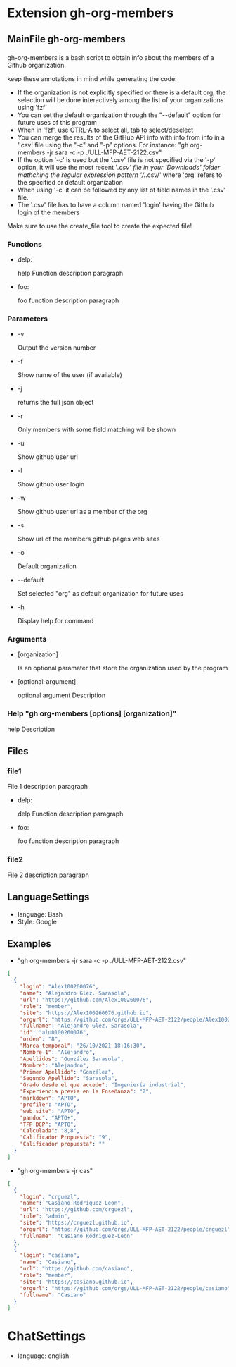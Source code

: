 # Extension gh-org-members

## MainFile gh-org-members <p> 

gh-org-members is a bash script to obtain info about the members of a Github organization.

keep these annotations in mind while generating the code:

  - If the organization is not explicitly specified or there is a default org, 
    the selection will be done interactively among the list of your organizations using 'fzf'
  - You can set the default organization through the "--default" option for future uses of this program
  - When in 'fzf', use CTRL-A to select all, tab to select/deselect
  - You can merge the results of the GitHub API info with info from info in a '.csv' file using the "-c" and "-p" options. For instance: "gh org-members -jr sara -c -p ./ULL-MFP-AET-2122.csv"
  - If the option '-c' is used but the '.csv' file is not specified via the '-p' option, it will use the most recent '*.csv' file in your 'Downloads' folder mathching the regular expression pattern '/<org>.*.csv/' where 'org' refers to the specified or default organization  
  - When using '-c' it can be followed by any list of field names in the '.csv' file. 
  - The '.csv' file has to have a column named 'login' having the Github login of the members

Make sure to use the <tool>create_file</tool> tool to create the expected file! 

</p>

### Functions 

- delp: <p> help Function description paragraph </p>
- foo:  <p> foo function description paragraph  </p>

### Parameters

-  -v          <p> Output the version number </p>
-  -f          <p> Show name of the user (if available) </p>
-  -j          <p> returns the full json object </p> 
-  -r          <p> Only members with some field matching <regexp> will be shown </p>
-  -u          <p> Show github user url </p>
-  -l          <p> Show github user login </p>
-  -w          <p> Show github user url as a member of the org </p>
-  -s          <p> Show url of the members github pages web sites </p>
-  -o          <p> Default organization </p>
-  --default   <p> Set selected "org" as default organization for future uses </p>
-  -h          <p> Display help for command </p>
          
### Arguments

- [organization]       <p> Is an optional paramater that store the organization used by the program </p>
- [optional-argument]  <p> optional argument  Description </p>

### Help "gh org-members [options] [organization]" <p> 

help Description

</p>

## Files 

### file1 <p>
  
File 1 description paragraph 

</p>

- delp: <p> delp Function description paragraph </p>
- foo:  <p> foo function description paragraph  </p>

### file2 <p>
  
File 2 description paragraph 

</p>

## LanguageSettings

- language: Bash
- Style: Google

## Examples 

- "gh org-members -jr sara -c -p ./ULL-MFP-AET-2122.csv" <p> 
```json
[
  {
    "login": "Alex100260076",
    "name": "Alejandro Glez. Sarasola",
    "url": "https://github.com/Alex100260076",
    "role": "member",
    "site": "https://Alex100260076.github.io",
    "orgurl": "https://github.com/orgs/ULL-MFP-AET-2122/people/Alex100260076",
    "fullname": "Alejandro Glez. Sarasola",
    "id": "alu0100260076",
    "orden": "8",
    "Marca temporal": "26/10/2021 18:16:30",
    "Nombre 1": "Alejandro",
    "Apellidos": "González Sarasola",
    "Nombre": "Alejandro",
    "Primer Apellido": "González",
    "Segundo Apellido": "Sarasola",
    "Grado desde el que accede": "Ingeniería industrial",
    "Experiencia previa en la Enseñanza": "2",
    "markdown": "APTO",
    "profile": "APTO",
    "web site": "APTO",
    "pandoc": "APTO+",
    "TFP DCP": "APTO",
    "Calculada": "8,8",
    "Calificador Propuesta": "9",
    "Calificador propuesta": ""
  }
] 
```
</p>

- "gh org-members -jr cas" <p>
```json
[
  {
    "login": "crguezl",
    "name": "Casiano Rodriguez-Leon",
    "url": "https://github.com/crguezl",
    "role": "admin",
    "site": "https://crguezl.github.io",
    "orgurl": "https://github.com/orgs/ULL-MFP-AET-2122/people/crguezl",
    "fullname": "Casiano Rodriguez-Leon"
  },
  {
    "login": "casiano",
    "name": "Casiano",
    "url": "https://github.com/casiano",
    "role": "member",
    "site": "https://casiano.github.io",
    "orgurl": "https://github.com/orgs/ULL-MFP-AET-2122/people/casiano",
    "fullname": "Casiano"
  }
]
```
</p>

# ChatSettings 
 - language: english 
